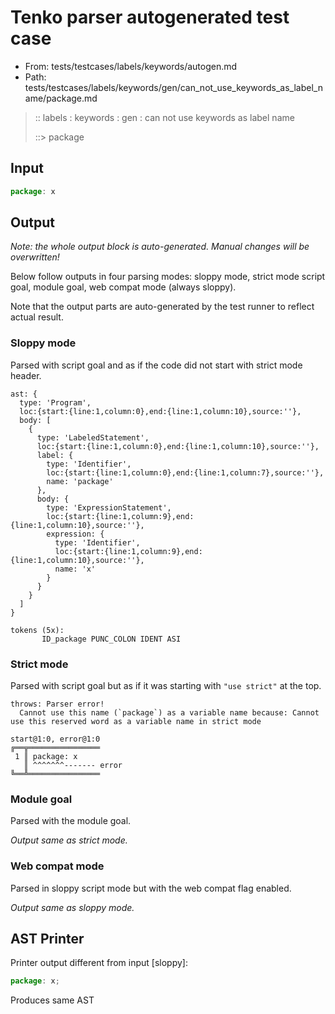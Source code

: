 # Tenko parser autogenerated test case

- From: tests/testcases/labels/keywords/autogen.md
- Path: tests/testcases/labels/keywords/gen/can_not_use_keywords_as_label_name/package.md

> :: labels : keywords : gen : can not use keywords as label name
>
> ::> package

## Input


`````js
package: x
`````

## Output

_Note: the whole output block is auto-generated. Manual changes will be overwritten!_

Below follow outputs in four parsing modes: sloppy mode, strict mode script goal, module goal, web compat mode (always sloppy).

Note that the output parts are auto-generated by the test runner to reflect actual result.

### Sloppy mode

Parsed with script goal and as if the code did not start with strict mode header.

`````
ast: {
  type: 'Program',
  loc:{start:{line:1,column:0},end:{line:1,column:10},source:''},
  body: [
    {
      type: 'LabeledStatement',
      loc:{start:{line:1,column:0},end:{line:1,column:10},source:''},
      label: {
        type: 'Identifier',
        loc:{start:{line:1,column:0},end:{line:1,column:7},source:''},
        name: 'package'
      },
      body: {
        type: 'ExpressionStatement',
        loc:{start:{line:1,column:9},end:{line:1,column:10},source:''},
        expression: {
          type: 'Identifier',
          loc:{start:{line:1,column:9},end:{line:1,column:10},source:''},
          name: 'x'
        }
      }
    }
  ]
}

tokens (5x):
       ID_package PUNC_COLON IDENT ASI
`````

### Strict mode

Parsed with script goal but as if it was starting with `"use strict"` at the top.

`````
throws: Parser error!
  Cannot use this name (`package`) as a variable name because: Cannot use this reserved word as a variable name in strict mode

start@1:0, error@1:0
╔══╦════════════════
 1 ║ package: x
   ║ ^^^^^^^------- error
╚══╩════════════════

`````


### Module goal

Parsed with the module goal.

_Output same as strict mode._

### Web compat mode

Parsed in sloppy script mode but with the web compat flag enabled.

_Output same as sloppy mode._

## AST Printer

Printer output different from input [sloppy]:

````js
package: x;
````

Produces same AST
